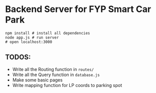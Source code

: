 # Backend Server for FYP Smart Car Park

    npm install # install all dependencies
    node app.js # run server
    # open localhost:3000

## TODOS:

 - Write all the Routing function in `routes/`
 - Write all the Query function in `database.js`
 - Make some basic pages
 - Write mapping function for LP coords to parking spot